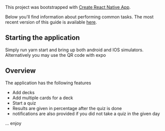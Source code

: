 This project was bootstrapped with [Create React Native App](https://github.com/react-community/create-react-native-app).

Below you'll find information about performing common tasks. The most recent version of this guide is available [here](https://github.com/react-community/create-react-native-app/blob/master/react-native-scripts/template/README.md).

## Starting the application

Simply run yarn start and bring up both android and IOS simulators. Alternatively you may use the QR code with expo

## Overview

The application has the following features

- Add decks
- Add multiple cards for a deck
- Start a quiz
- Results are given in percentage after the quiz is done
- notifications are also provided if you did not take a quiz in the given day

... enjoy